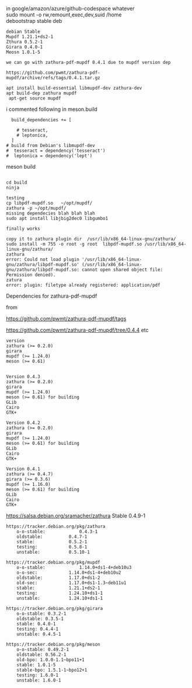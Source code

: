 in google/amazon/azure/github-codespace whatever   
sudo mount -o rw,remount,exec,dev,suid  /home   
debootstrap stable deb   


```
debian Stable 
Mupdf 1.21.1+ds2-1 	
Zthura 0.5.2-1 
Girara 0.4.0-1 
Meosn 1.0.1-5

we can go with zathura-pdf-mupdf 0.4.1 due to mupdf version dep

https://github.com/pwmt/zathura-pdf-mupdf/archive/refs/tags/0.4.1.tar.gz

apt install build-essential libmupdf-dev zathura-dev
apt build-dep zathura mupdf
 apt-get source mupdf
```

i commented following in meson.build
```
  build_dependencies += [
 
    # tesseract,
    # leptonica,
  ]
# build from Debian's libmupdf-dev
#  tesseract = dependency('tesseract')
#  leptonica = dependency('lept')
```

meson build
```
		
cd build
ninja

testing 
cp libpdf-mupdf.so   ~/opt/mupdf/
zathura -p ~/opt/mupdf/
missing dependecies blah blah blah
sudo apt install libjbig2dec0 libgumbo1

finally works 

copy it to zathura plugin dir  /usr/lib/x86_64-linux-gnu/zathura/
sudo install -m 755 -o root -g root  libpdf-mupdf.so /usr/lib/x86_64-linux-gnu/zathura/
zathura
error: Could not load plugin '/usr/lib/x86_64-linux-gnu/zathura/libpdf-mupdf.so' (/usr/lib/x86_64-linux-gnu/zathura/libpdf-mupdf.so: cannot open shared object file: Permission denied).
zatura 
error: plugin: filetype already registered: application/pdf

```


Dependencies for zathura-pdf-mupdf

from 

https://github.com/pwmt/zathura-pdf-mupdf/tags

https://github.com/pwmt/zathura-pdf-mupdf/tree/0.4.4 etc
```
version 
zathura (>= 0.2.0)
girara
mupdf (>= 1.24.0)
meson (>= 0.61)


Version 0.4.3
zathura (>= 0.2.0)
girara
mupdf (>= 1.24.0)
meson (>= 0.61) for building
GLib
Cairo
GTK+

Version 0.4.2
zathura (>= 0.2.0)
girara
mupdf (>= 1.24.0)
meson (>= 0.61) for building
GLib
Cairo
GTK+

Version 0.4.1       
zathura (>= 0.4.7)
girara (>= 0.3.6)
mupdf (>= 1.16.0)
meson (>= 0.61) for building
GLib
Cairo
GTK+

```
https://salsa.debian.org/sramacher/zathura
Stable 
0.4.9-1
```
https://tracker.debian.org/pkg/zathura
	o-o-stable: 	 	 	0.4.3-1 	
	oldstable: 	 	 	0.4.7-1 	
	stable: 	 	 	0.5.2-1 	
	testing: 	 	 	0.5.8-1	
	unstable: 	 	 	0.5.10-1

https://tracker.debian.org/pkg/mupdf
	o-o-stable: 	 	 	1.14.0+ds1-4+deb10u3 	
	o-o-sec: 	 	 	1.14.0+ds1-4+deb10u2 	
	oldstable: 	 	 	1.17.0+ds1-2 	
	old-sec: 	 	 	1.17.0+ds1-1.3~deb11u1
	stable: 	 	 	1.21.1+ds2-1 	
	testing: 	 	 	1.24.10+ds1-1 	
	unstable: 	 	 	1.24.10+ds1-1

https://tracker.debian.org/pkg/girara
	o-o-stable: 0.3.2-1
	oldstable: 0.3.5-1
	stable: 0.4.0-1
	testing: 0.4.4-1
	unstable: 0.4.5-1

https://tracker.debian.org/pkg/meson
	o-o-stable: 0.49.2-1
	oldstable: 0.56.2-1
	old-bpo: 1.0.0-1.1~bpo11+1
	stable: 1.0.1-5
	stable-bpo: 1.5.1-1~bpo12+1
	testing: 1.6.0-1
	unstable: 1.6.0-1


```




